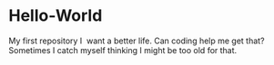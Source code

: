 # Hello-World
My first repository
I  want a better life. Can coding help me get that?
Sometimes I catch myself thinking I might be too old for that.
